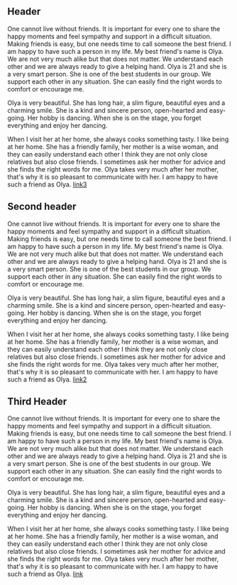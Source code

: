 
## Header 
One cannot live without friends. It is important for every one to share the happy moments and feel sympathy and support in a difficult situation. Making friends is easy, but one needs time to call someone the best friend. I am happy to have such a person in my life. My best friend's name is Olya. We are not very much alike but that does not matter. We understand each other and we are always ready to give a helping hand. Olya is 21 and she is a very smart person. She is one of the best students in our group. We support each other in any situation. She can easily find the right words to comfort or encourage me.

Olya is very beautiful. She has long hair, a slim figure, beautiful eyes and a charming smile. She is a kind and sincere person, open-hearted and easy-going. Her hobby is dancing. When she is on the stage, you forget everything and enjoy her dancing.

When I visit her at her home, she always cooks something tasty. I like being at her home. She has a friendly family, her mother is a wise woman, and they can easily understand each other I think they are not only close relatives but also close friends. I sometimes ask her mother for advice and she finds the right words for me. Olya takes very much after her mother, that's why it is so pleasant to communicate with her. I am happy to have such a friend as Olya. [link3](#third-header)

## Second header

One cannot live without friends. It is important for every one to share the happy moments and feel sympathy and support in a difficult situation. Making friends is easy, but one needs time to call someone the best friend. I am happy to have such a person in my life. My best friend's name is Olya. We are not very much alike but that does not matter. We understand each other and we are always ready to give a helping hand. Olya is 21 and she is a very smart person. She is one of the best students in our group. We support each other in any situation. She can easily find the right words to comfort or encourage me.

Olya is very beautiful. She has long hair, a slim figure, beautiful eyes and a charming smile. She is a kind and sincere person, open-hearted and easy-going. Her hobby is dancing. When she is on the stage, you forget everything and enjoy her dancing.

When I visit her at her home, she always cooks something tasty. I like being at her home. She has a friendly family, her mother is a wise woman, and they can easily understand each other I think they are not only close relatives but also close friends. I sometimes ask her mother for advice and she finds the right words for me. Olya takes very much after her mother, that's why it is so pleasant to communicate with her. I am happy to have such a friend as Olya. [link2](#second-header)

## Third Header

One cannot live without friends. It is important for every one to share the happy moments and feel sympathy and support in a difficult situation. Making friends is easy, but one needs time to call someone the best friend. I am happy to have such a person in my life. My best friend's name is Olya. We are not very much alike but that does not matter. We understand each other and we are always ready to give a helping hand. Olya is 21 and she is a very smart person. She is one of the best students in our group. We support each other in any situation. She can easily find the right words to comfort or encourage me.

Olya is very beautiful. She has long hair, a slim figure, beautiful eyes and a charming smile. She is a kind and sincere person, open-hearted and easy-going. Her hobby is dancing. When she is on the stage, you forget everything and enjoy her dancing.

When I visit her at her home, she always cooks something tasty. I like being at her home. She has a friendly family, her mother is a wise woman, and they can easily understand each other I think they are not only close relatives but also close friends. I sometimes ask her mother for advice and she finds the right words for me. Olya takes very much after her mother, that's why it is so pleasant to communicate with her. I am happy to have such a friend as Olya. [link](#header)